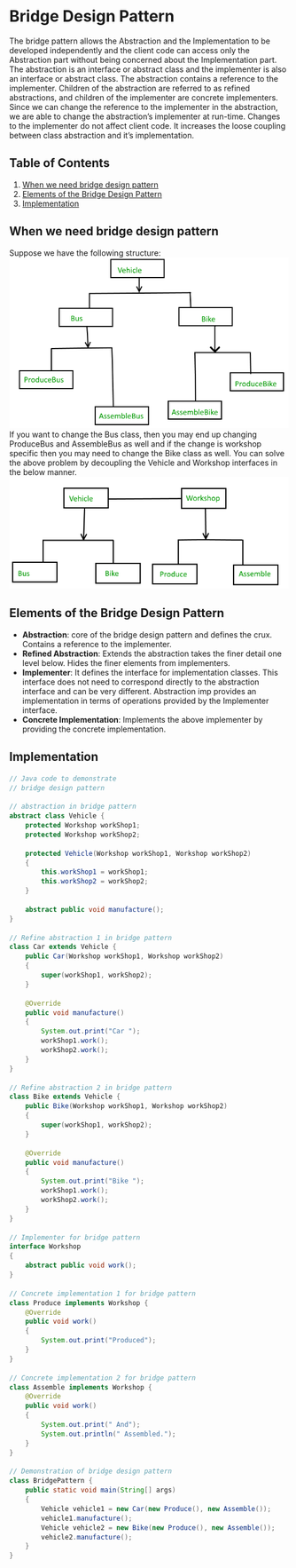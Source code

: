 # Bridge Design Pattern

The bridge pattern allows the Abstraction and the Implementation to be developed independently and the client code can access only the Abstraction part without being concerned about the Implementation part. The abstraction is an interface or abstract class and the implementer is also an interface or abstract class. The abstraction contains a reference to the implementer. Children of the abstraction are referred to as refined abstractions, and children of the implementer are concrete implementers. Since we can change the reference to the implementer in the abstraction, we are able to change the abstraction’s implementer at run-time. Changes to the implementer do not affect client code.
It increases the loose coupling between class abstraction and it’s implementation.

## Table of Contents

1. [When we need bridge design pattern](#when-we-need-bridge-design-pattern)
2. [Elements of the Bridge Design Pattern](#elements-of-the-bridge-design-pattern)
3. [Implementation](#implementation)

## When we need bridge design pattern

Suppose we have the following structure:
![alt text](without.png)
If you want to change the Bus class, then you may end up changing ProduceBus and AssembleBus as well and if the change is workshop specific then you may need to change the Bike class as well.
You can solve the above problem by decoupling the Vehicle and Workshop interfaces in the below manner.
![alt text](with.png)

## Elements of the Bridge Design Pattern

-   **Abstraction**: core of the bridge design pattern and defines the crux. Contains a reference to the implementer.
-   **Refined Abstraction**: Extends the abstraction takes the finer detail one level below. Hides the finer elements from implementers.
-   **Implementer**: It defines the interface for implementation classes. This interface does not need to correspond directly to the abstraction interface and can be very different. Abstraction imp provides an implementation in terms of operations provided by the Implementer interface.
-   **Concrete Implementation**: Implements the above implementer by providing the concrete implementation.

## Implementation

```java
// Java code to demonstrate
// bridge design pattern

// abstraction in bridge pattern
abstract class Vehicle {
	protected Workshop workShop1;
	protected Workshop workShop2;

	protected Vehicle(Workshop workShop1, Workshop workShop2)
	{
		this.workShop1 = workShop1;
		this.workShop2 = workShop2;
	}

	abstract public void manufacture();
}

// Refine abstraction 1 in bridge pattern
class Car extends Vehicle {
	public Car(Workshop workShop1, Workshop workShop2)
	{
		super(workShop1, workShop2);
	}

	@Override
	public void manufacture()
	{
		System.out.print("Car ");
		workShop1.work();
		workShop2.work();
	}
}

// Refine abstraction 2 in bridge pattern
class Bike extends Vehicle {
	public Bike(Workshop workShop1, Workshop workShop2)
	{
		super(workShop1, workShop2);
	}

	@Override
	public void manufacture()
	{
		System.out.print("Bike ");
		workShop1.work();
		workShop2.work();
	}
}

// Implementer for bridge pattern
interface Workshop
{
	abstract public void work();
}

// Concrete implementation 1 for bridge pattern
class Produce implements Workshop {
	@Override
	public void work()
	{
		System.out.print("Produced");
	}
}

// Concrete implementation 2 for bridge pattern
class Assemble implements Workshop {
	@Override
	public void work()
	{
		System.out.print(" And");
		System.out.println(" Assembled.");
	}
}

// Demonstration of bridge design pattern
class BridgePattern {
	public static void main(String[] args)
	{
		Vehicle vehicle1 = new Car(new Produce(), new Assemble());
		vehicle1.manufacture();
		Vehicle vehicle2 = new Bike(new Produce(), new Assemble());
		vehicle2.manufacture();
	}
}
```
